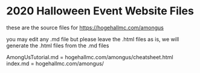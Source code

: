 # 2020 Halloween Event Website Files

these are the source files for https://hogehallmc.com/amongus

you may edit any .md file but please leave the .html files as is, we will
generate the .html files from the .md files

AmongUsTutorial.md = hogehallmc.com/amongus/cheatsheet.html  
index.md = hogehallmc.com/amongus/
